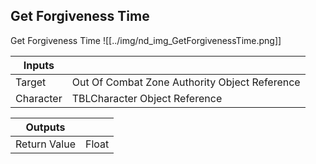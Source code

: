 ## Get Forgiveness Time
Get Forgiveness Time
![[../img/nd_img_GetForgivenessTime.png]]

|Inputs||
|--|--|
| Target | Out Of Combat Zone Authority Object Reference |
| Character | TBLCharacter Object Reference |

|Outputs||
|--|--|
| Return Value | Float |
